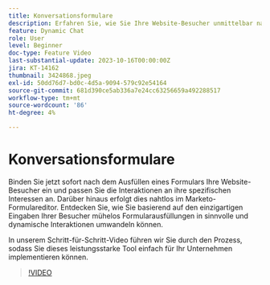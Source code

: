 ```yaml
---
title: Konversationsformulare
description: Erfahren Sie, wie Sie Ihre Website-Besucher unmittelbar nach dem Ausfüllen eines Formulars ansprechen können.
feature: Dynamic Chat
role: User
level: Beginner
doc-type: Feature Video
last-substantial-update: 2023-10-16T00:00:00Z
jira: KT-14162
thumbnail: 3424868.jpeg
exl-id: 50dd76d7-bd0c-4d5a-9094-579c92e54164
source-git-commit: 681d390ce5ab336a7e24cc63256659a492288517
workflow-type: tm+mt
source-wordcount: '86'
ht-degree: 4%

---
```


# Konversationsformulare

Binden Sie jetzt sofort nach dem Ausfüllen eines Formulars Ihre Website-Besucher ein und passen Sie die Interaktionen an ihre spezifischen Interessen an. Darüber hinaus erfolgt dies nahtlos im Marketo-Formulareditor. Entdecken Sie, wie Sie basierend auf den einzigartigen Eingaben Ihrer Besucher mühelos Formularausfüllungen in sinnvolle und dynamische Interaktionen umwandeln können.

In unserem Schritt-für-Schritt-Video führen wir Sie durch den Prozess, sodass Sie dieses leistungsstarke Tool einfach für Ihr Unternehmen implementieren können.

>[!VIDEO](https://video.tv.adobe.com/v/3443365/?learn=on&captions=ger)
